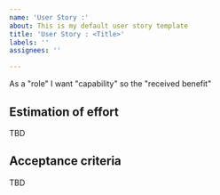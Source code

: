 ```yaml
---
name: 'User Story :'
about: This is my default user story template
title: 'User Story : <Title>'
labels: ''
assignees: ''

---
```


As a "role" I want "capability"  so the "received benefit"

## Estimation of effort
TBD

## Acceptance criteria
TBD
